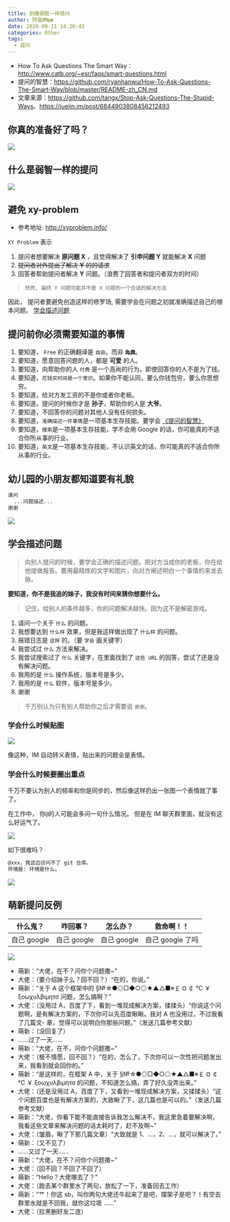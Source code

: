```yaml
---
title: 别像弱智一样提问
author: 阿星𝑷𝒍𝒖𝒔
date: 2020-09-11 14:20:43
categories: Other
tags:
  - 提问
---
```


- How To Ask Questions The Smart Way：<http://www.catb.org/~esr/faqs/smart-questions.html>
- 提问的智慧：<https://github.com/ryanhanwu/How-To-Ask-Questions-The-Smart-Way/blob/master/README-zh_CN.md>
- 文章来源：<https://github.com/tangx/Stop-Ask-Questions-The-Stupid-Ways>、<https://juejin.im/post/6844903808456212493>

## 你真的准备好了吗？

![ ](/images/other/smart-questions-01.png)

## 什么是弱智一样的提问

![ ](/images/other/smart-questions-02.png)

## 避免 xy-problem

- 参考地址: <http://xyproblem.info/>

`XY Problem` 表示

1. 提问者想要解决 **原问题 X** ，且觉得解决了 **引申问题 Y** 就能解决 **X** 问题
2. ~~提问者对外提出了解决 **Y** 的的请求~~
3. 回答者帮助提问者解决 **Y** 问题。（浪费了回答者和提问者双方的时间）

> `然而, 最终 Y 问题可能并不是 X 问题的一个合适的解决方法`

因此， 提问者要避免创造这样的修罗场, 需要学会在问题之初就准确描述自己的根本问题。 [学会描述问题](#学会描述问题)

## 提问前你必须需要知道的事情

1. 要知道， `Free` 的正确翻译是 `自由`，而非 **~~`免费`~~**。
1. 要知道，愿意回答问题的人，都是 **可爱** 的人。
1. 要知道，向帮助你的人 `付费` 是一个高尚的行为。即使回答你的人不是为了钱。
1. 要知道，`花钱买时间是一个常识`。如果你不能认同，要么你钱包穷，要么你思想穷。
1. 要知道，给对方发工资的不是你或者你老板。
1. 要知道，提问的时候你才是 **孙子**，帮助你的人是 **大爷**。
1. 要知道，不回答你的问题对其他人没有任何损失。
1. 要知道，`准确描述一件事情`是一项基本生存技能。要学会 [《提问的智慧》](https://github.com/ryanhanwu/How-To-Ask-Questions-The-Smart-Way/blob/master/README-zh_CN.md)
1. 要知道，`搜索`是一项基本生存技能，学不会用 Google 的话，你可能真的不适合你所从事的行业。
1. 要知道，`英文`是一项基本生存技能，不认识英文的话，你可能真的不适合你所从事的行业。

## 幼儿园的小朋友都知道要有礼貌

```bash
请问
  ...问题描述...
谢谢
```

![ ](/images/other/smart-questions-03.png)

## 学会描述问题

> 向别人提问的时候，要学会正确的描述问题。把对方当成你的老板，你在给他提做报告。要用最精炼的文字和图片，向对方阐述明白一个事情的来龙去脉。

**要知道，你不是我追的妹子，我没有时间来猜你想要什么。**

> 记住，给别人的条件越多，你的问题解决越快。因为这不是解密游戏。

1. 请问一个关于 `什么` 的问题。
1. 我想要达到 `什么样` 效果，但是我这样做出现了 `什么样` 的问题。
1. 报错日志是 `这样` 的。（要 `学会` 画关键字）
1. 我尝试过 `什么` 方法来解决。
1. 我尝试搜索过了 `什么` 关键字，在里面找到了 `这些 URL` 的回答，尝试了还是没有解决问题。
1. 我用的是 `什么` 操作系统，版本号是多少。
1. 我用的是 `什么` 软件，版本号是多少。
1. 谢谢

> 千万别认为只有别人帮助你之后才需要说 `谢谢`。

### 学会什么时候贴图

![ ](/images/other/smart-questions-04.png)

像这种，IM 自动转义表情，贴出来的问题全是表情。

### 学会什么时候要圈出重点

千万不要认为别人的频率和你是同步的，然后像这样扔出一张图一个表情就了事了。

在工作中， 你`@`的人可能会多问一句什么情况。 但是在 IM 聊天群里面，就没有这么好运气了。

![ ](/images/other/smart-questions-05.png)

如下很难吗？

```bash
@xxx，我这边访问不了 git 仓库。
环境是: 环境是什么。
```

![ ](/images/other/smart-questions-06.png)

## 萌新提问反例

| 什么鬼？    | 咋回事？    | 怎么办？    | 救命啊！！       |
| ----------- | ----------- | ----------- | ---------------- |
| 自己 google | 自己 google | 自己 google | 自己 google 了吗 |

![ ](/images/other/smart-questions-07.png)

- 萌新：“大佬，在不？问你个问题撒~”
- 大佬：（要介绍妹子么？回不回？）“在的，你说。”
- 萌新：“关于 A 这个框架中的 §№☆●◎□◆○◎★▲△■※￡ ¤ ￠ ℃ ￥ ξοωχυλβιμητσ 问题，怎么搞啊？”
- 大佬：（没用过 A，百度了下，看到一堆现成解决方案，揉揉头）“你说这个问题啊，是有解决方案的，下次你可以先百度瞅瞅。我对 A 也没用过，不过我看了几篇文- 章，觉得可以说明白你那些问题。”（发送几篇参考文献）
- 萌新：（没回复了）
- ……过了一天……
- 萌新：“大佬，在不，问你个问题撒~”
- 大佬：（极不情愿，回不回？）“在的，怎么了，下次你可以一次性把问题发出来，我看到就会回你的。”
- 萌新：“是这样的，在框架 A 中，关于 §№☆●◎□◆○◎★▲△■※￡ ¤ ￠ ℃ ￥ ξοωχυλβιμητσ 的问题，不知道怎么搞，弄了好久没弄出来。”
- 大佬：（还是没用过 A，百度了下，又看到一堆现成解决方案，又揉揉头）“这个问题百度也是有解决方案的，大致瞅了下，这几篇也是可以的。”（发送几篇参考文献）
- 萌新：“大佬，你看下能不能直接告诉我怎么解决不，我这里急着要解决啊，我看这些文章来解决问题的话太耗时了，赶不及啊~”
- 大佬：（皱眉，瞅了下那几篇文章）“大致就是 1、...，2、...，就可以解决了。”
- 萌新：（又不见了）
- ……又过了一天……
- 萌新：“大佬，在不？问你个问题撒~”
- 大佬：（回不回？不回了不回了）
- 萌新：“Hello？大佬哪去了？”
- 大佬：（跑去某个群里水了两句，放松了一下，准备回去工作）
- 萌新：“艹！你这 sb，叫你两句大佬还牛起来了是吧，摆架子是吧？！有空去群里水就是不回我，就你这垃圾 ……”
- 大佬：（拉黑删好友二连）
